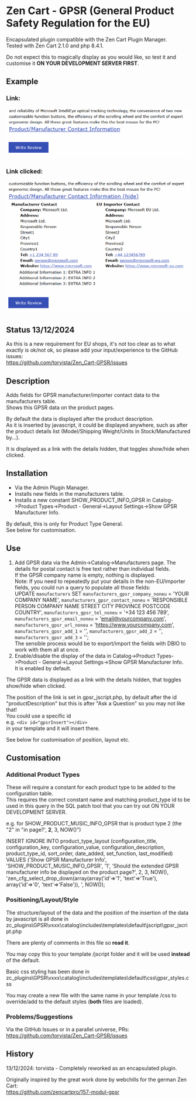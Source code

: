 # Zen Cart - GPSR (General Product Safety Regulation for the EU)

Encapsulated plugin compatible with the Zen Cart Plugin Manager.  
Tested with Zen Cart 2.1.0 and php 8.4.1.

Do not expect this to magically display as you would like, so test it and customise it **ON YOUR DEVELOPMENT SERVER FIRST**.

## Example

### Link:

![Alt text](rclassic_link.gif?raw=true "Title")

### Link clicked:

![Alt text](rclassic_link_clicked.gif?raw=true "Title")

## Status 13/12/2024
As this is a new requirement for EU shops, it's not too clear as to what exactly is ok/not ok, so please add your input/experience to the GitHub issues:  
https://github.com/torvista/Zen_Cart-GPSR/issues
 
## Description
Adds fields for GPSR manufacturer/importer contact data to the manufacturers table.  
Shows this GPSR data on the product pages.

By default the data is displayed after the product description.  
As it is inserted by javascript, it could be displayed anywhere, such as after the product details list  (Model/Shipping Weight/Units in Stock/Manufactured by...). 

It is displayed as a link with the details hidden, that toggles show/hide when clicked.

## Installation
- Via the Admin Plugin Manager.
- Installs new fields in the manufacturers table.  
- Installs a new constant SHOW_PRODUCT_INFO_GPSR in Catalog->Product Types->Product - General->Layout Settings->Show GPSR Manufacturer Info.  

By default, this is only for Product Type General.  
See below for customisation.

## Use
1. Add GPSR data via the Admin->Catalog->Manufacturers page.  The details for postal contact is free text rather than individual fields.  
If the GPSR company name is empty, nothing is displayed.  
Note: If you need to repeatedly put your details in the non-EU/importer fields, you could run a query to populate all those fields:  
UPDATE `manufacturers`
SET 
`manufacturers_gpsr_company_noneu` = 'YOUR COMPANY NAME', 
`manufacturers_gpsr_contact_noneu` = 'RESPONSIBLE PERSON
COMPANY NAME
STREET
CITY
PROVINCE
POSTCODE
COUNTRY', 
`manufacturers_gpsr_tel_noneu` = '+34 123 456 789', 
`manufacturers_gpsr_email_noneu` = 'email@yourcompany.com', 
`manufacturers_gpsr_url_noneu` = 'https://www.yourcompany.com',
`manufacturers_gpsr_add_1` = '', 
`manufacturers_gpsr_add_2` = '', 
`manufacturers_gpsr_add_3` = '';  
The sensible process would be to export/import the fields with DBIO to work with them all at once. 
1. Enable/disable the display of the data in Catalog->Product Types->Product - General->Layout Settings->Show GPSR Manufacturer Info.  
It is enabled by default.

The GPSR data is displayed as a link with the details hidden, that toggles show/hide when clicked.

The position of the link is set in gpsr_jscript.php, by default after the id "productDescription" but this is after "Ask a Question" so you may not like that!  
You could use a specific id  
e.g. ``<div id="gpsrInsert"></div>``   
in your template and it will insert there.

See below for customisation of position, layout etc.

## Customisation

### Additional Product Types
These will require a constant for each product type to be added to the configuration table.  
This requires the correct constant name and matching product_type id to be used in this query in the SQL patch tool that you can try out ON YOUR DEVELOPMENT SERVER.

e.g. for SHOW_PRODUCT_MUSIC_INFO_GPSR that is product type 2 (the "2" in "in page?', **2**, 3, NOW()")

INSERT IGNORE INTO product_type_layout (configuration_title, configuration_key, configuration_value, configuration_description, product_type_id, sort_order, date_added, set_function, last_modified) VALUES ('Show GPSR Manufacturer Info', 'SHOW_PRODUCT_MUSIC_INFO_GPSR', '1', 'Should the extended GPSR manufacturer info be displayed on the product page?', 2, 3, NOW(), 'zen_cfg_select_drop_down(array(array(\'id\'=>\'1\', \'text\'=>\'True\'), array(\'id\'=>\'0\', \'text\'=>\'False\')), ', NOW());

### Positioning/Layout/Style
The structure/layout of the data and the position of the insertion of the data by javascript is all done in  
zc_plugins\GPSR\vxxx\catalog\includes\templates\default\jscript\gpsr_jscript.php

There are plenty of comments in this file so **read it**.

You may copy this to your template /jscript folder and it will be used **instead** of the default.

Basic css styling has been done in zc_plugins\GPSR\vxxx\catalog\includes\templates\default\css\gpsr_styles.css  

You may create a new file with the same name in your template /css to override/add to the default styles (**both** files are loaded).

### Problems/Suggestions
Via the GitHub Issues or in a parallel universe, PRs:  
https://github.com/torvista/Zen_Cart-GPSR/issues

## History
13/12/2024: torvista - Completely reworked as an encapsulated plugin.

Originally inspired by the great work done by webchills for the german Zen Cart:  
https://github.com/zencartpro/157-modul-gpsr
